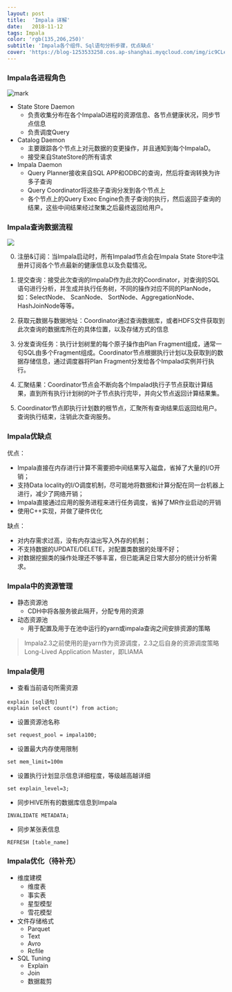 ```yaml
---
layout: post
title:  'Impala 详解'
date:   2018-11-12
tags: Impala
color: 'rgb(135,206,250)'
subtitle: 'Impala各个组件、Sql语句分析步骤，优点缺点'
cover: 'https://blog-1253533258.cos.ap-shanghai.myqcloud.com/img/ic9CLe082H.png?imageslim'
---
```




### Impala各进程角色

![mark](https://blog-1253533258.cos.ap-shanghai.myqcloud.com/img/ic9CLe082H.png?imageslim)

- State Store Daemon
  - 负责收集分布在各个ImpalaD进程的资源信息、各节点健康状况，同步节点信息
  - 负责调度Query
- Catalog Daemon
  - 主要跟踪各个节点上对元数据的变更操作，并且通知到每个ImpalaD。
  - 接受来自StateStore的所有请求
- Impala Daemon
  - Query Planner接收来自SQL APP和ODBC的查询，然后将查询转换为许多子查询
  - Query Coordinator将这些子查询分发到各个节点上
  - 各个节点上的Query Exec Engine负责子查询的执行，然后返回子查询的结果，这些中间结果经过聚集之后最终返回给用户。

### Impala查询数据流程

![](https://images0.cnblogs.com/blog/689699/201502/092100494176141.png)

0. 注册&订阅：当Impala启动时，所有Impalad节点会在Impala State Store中注册并订阅各个节点最新的健康信息以及负载情况。

1. 提交查询：接受此次查询的ImpalaD作为此次的Coordinator，对查询的SQL语句进行分析，并生成并执行任务树，不同的操作对应不同的PlanNode，如：SelectNode、 ScanNode、 SortNode、AggregationNode、HashJoinNode等等。
2. 获取元数据与数据地址：Coordinator通过查询数据库，或者HDFS文件获取到此次查询的数据库所在的具体位置，以及存储方式的信息
3. 分发查询任务：执行计划树里的每个原子操作由Plan Fragment组成，通常一句SQL由多个Fragment组成。Coordinator节点根据执行计划以及获取到的数据存储信息，通过调度器将Plan Fragment分发给各个Impalad实例并行执行。
4. 汇聚结果：Coordinator节点会不断向各个Impalad执行子节点获取计算结果，直到所有执行计划树的叶子节点执行完毕，并向父节点返回计算结果集。
5. Coordinator节点即执行计划数的根节点，汇聚所有查询结果后返回给用户。查询执行结束，注销此次查询服务。



### Impala优缺点

优点：

- Impala直接在内存进行计算不需要把中间结果写入磁盘，省掉了大量的I/O开销；
- 支持Data locality的I/O调度机制，尽可能地将数据和计算分配在同一台机器上进行，减少了网络开销；
- Impala直接通过应用的服务进程来进行任务调度，省掉了MR作业启动的开销
- 使用C++实现，并做了硬件优化

缺点：

- 对内存需求过高，没有内存溢出写入外存的机制；
- 不支持数据的UPDATE/DELETE，对配置类数据的处理不好；
- 对数据挖掘类的操作处理还不够丰富，但已能满足日常大部分的统计分析需求。



###  Impala中的资源管理

- 静态资源池
  - CDH中将各服务彼此隔开，分配专用的资源
- 动态资源池
  - 用于配置及用于在池中运行的yarn或impala查询之间安排资源的策略

> Impala2.3之前使用的是yarn作为资源调度，2.3之后自身的资源调度策略Long-Lived Application Master，即LIAMA

### Impala使用

- 查看当前语句所需资源

```
explain [sql语句]
explain select count(*) from action;
```

- 设置资源池名称

```
set request_pool = impala100;
```

- 设置最大内存使用限制

```
set mem_limit=100m
```

- 设置执行计划显示信息详细程度，等级越高越详细

```
set explain_level=3;
```

- 同步HIVE所有的数据库信息到Impala

```
INVALIDATE METADATA;
```

- 同步某张表信息

```
REFRESH [table_name]
```

### Impala优化（待补充）

- 维度建模
  - 维度表
  - 事实表
  - 星型模型
  - 雪花模型
- 文件存储格式
  - Parquet
  - Text
  - Avro
  - Rcfile
- SQL Tuning
  - Explain
  - Join
  - 数据裁剪

